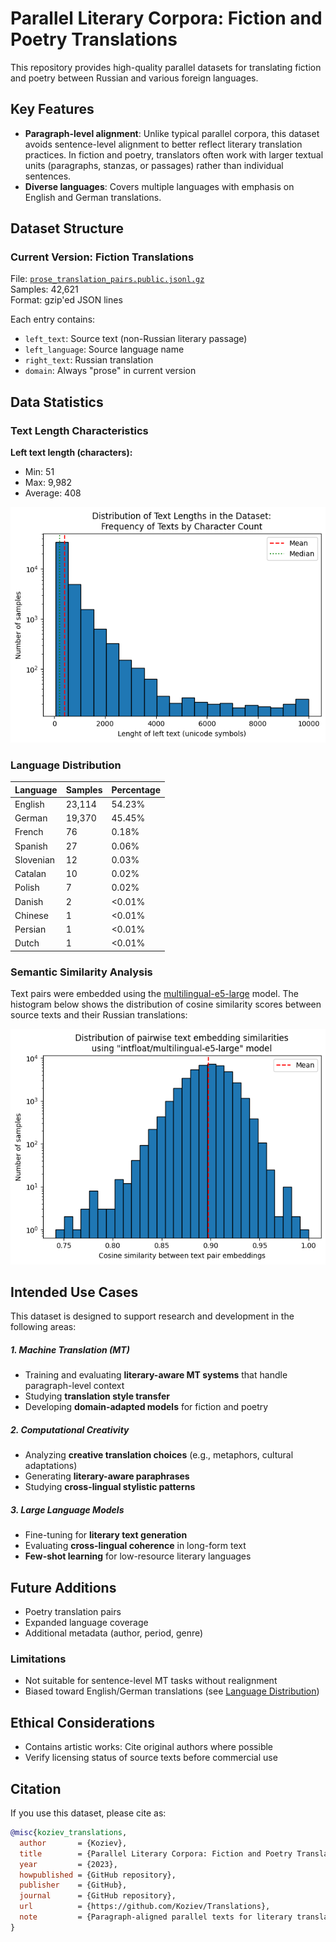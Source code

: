 # Parallel Literary Corpora: Fiction and Poetry Translations

This repository provides high-quality parallel datasets for translating fiction and poetry between Russian and various foreign languages.

## Key Features

- **Paragraph-level alignment**: Unlike typical parallel corpora, this dataset avoids sentence-level alignment to better reflect literary translation practices. In fiction and poetry, translators often work with larger textual units (paragraphs, stanzas, or passages) rather than individual sentences.
- **Diverse languages**: Covers multiple languages with emphasis on English and German translations.

## Dataset Structure

### Current Version: Fiction Translations

File: [`prose_translation_pairs.public.jsonl.gz`](prose_translation_pairs.public.jsonl.gz)  
Samples: 42,621  
Format: gzip'ed JSON lines

Each entry contains:
- `left_text`: Source text (non-Russian literary passage)
- `left_language`: Source language name
- `right_text`: Russian translation
- `domain`: Always "prose" in current version

## Data Statistics

### Text Length Characteristics
**Left text length (characters):**
- Min: 51
- Max: 9,982
- Average: 408

![Distribution of left text lengths](left_lengths_histo.png)

### Language Distribution
| Language           | Samples  | Percentage |
|--------------------|----------|------------|
| English            | 23,114   | 54.23%     |
| German             | 19,370   | 45.45%     |
| French             | 76       | 0.18%      |
| Spanish            | 27       | 0.06%      |
| Slovenian          | 12       | 0.03%      |
| Catalan            | 10       | 0.02%      |
| Polish             | 7        | 0.02%      |
| Danish             | 2        | <0.01%     |
| Chinese            | 1        | <0.01%     |
| Persian            | 1        | <0.01%     |
| Dutch              | 1        | <0.01%     |

### Semantic Similarity Analysis
Text pairs were embedded using the [multilingual-e5-large](https://huggingface.co/intfloat/multilingual-e5-large) model. The histogram below shows the distribution of cosine similarity scores between source texts and their Russian translations:

![Cosine similarity distribution of text pairs](cosine_similarity_histo.png)

## Intended Use Cases

This dataset is designed to support research and development in the following areas:

##### 1. Machine Translation (MT)
- Training and evaluating **literary-aware MT systems** that handle paragraph-level context
- Studying **translation style transfer**
- Developing **domain-adapted models** for fiction and poetry

##### 2. Computational Creativity
- Analyzing **creative translation choices** (e.g., metaphors, cultural adaptations)
- Generating **literary-aware paraphrases**  
- Studying **cross-lingual stylistic patterns**

##### 3. Large Language Models
- Fine-tuning for **literary text generation**
- Evaluating **cross-lingual coherence** in long-form text
- **Few-shot learning** for low-resource literary languages

## Future Additions
- Poetry translation pairs
- Expanded language coverage
- Additional metadata (author, period, genre)


### **Limitations**
- Not suitable for sentence-level MT tasks without realignment
- Biased toward English/German translations (see [Language Distribution](#data-statistics))
## Ethical Considerations  
- Contains artistic works: Cite original authors where possible  
- Verify licensing status of source texts before commercial use

## Citation
If you use this dataset, please cite as:
```bibtex
@misc{koziev_translations,
  author       = {Koziev},
  title        = {Parallel Literary Corpora: Fiction and Poetry Translations},
  year         = {2023},
  howpublished = {GitHub repository},
  publisher    = {GitHub},
  journal      = {GitHub repository},
  url          = {https://github.com/Koziev/Translations},
  note         = {Paragraph-aligned parallel texts for literary translation between Russian and multiple languages}
}
```

